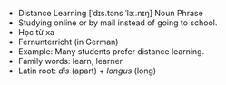 - Distance Learning	[ˈdɪs.təns ˈlɜː.nɪŋ]	Noun Phrase
- Studying online or by mail instead of going to school.
- Học từ xa
- Fernunterricht (in German)
- Example: Many students prefer distance learning.
- Family words: learn, learner
- Latin root: *dis* (apart) + *longus* (long)